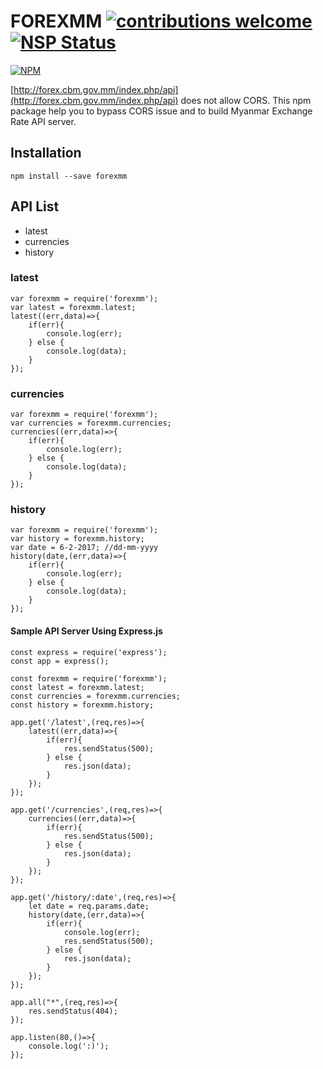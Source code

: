 # FOREXMM [![contributions welcome](https://img.shields.io/badge/contributions-welcome-brightgreen.svg?style=flat)](https://github.com/AungMyoKyaw/forexmm/issues)[![NSP Status](https://nodesecurity.io/orgs/aung-myo-kyaw/projects/33eab043-23a0-4fff-a650-57066c299938/badge)](https://nodesecurity.io/orgs/aung-myo-kyaw/projects/33eab043-23a0-4fff-a650-57066c299938)

[![NPM](https://nodei.co/npm/forexmm.png?downloads=true)](https://nodei.co/npm/forexmm/)


[http://forex.cbm.gov.mm/index.php/api](http://forex.cbm.gov.mm/index.php/api) does not allow CORS.
This npm package help you to bypass CORS issue and to build Myanmar Exchange Rate API server.

## Installation
```
npm install --save forexmm
```

## API List
- latest
- currencies
- history

### latest
```
var forexmm = require('forexmm');
var latest = forexmm.latest;
latest((err,data)=>{
	if(err){
		console.log(err);
	} else {
		console.log(data);
	}
});
```

### currencies
```
var forexmm = require('forexmm');
var currencies = forexmm.currencies;
currencies((err,data)=>{
	if(err){
		console.log(err);
	} else {
		console.log(data);
	}
});
```

### history
```
var forexmm = require('forexmm');
var history = forexmm.history;
var date = 6-2-2017; //dd-mm-yyyy
history(date,(err,data)=>{
	if(err){
		console.log(err);
	} else {
		console.log(data);
	}
});
```

#### Sample API Server Using Express.js
```
const express = require('express');
const app = express();

const forexmm = require('forexmm');
const latest = forexmm.latest;
const currencies = forexmm.currencies;
const history = forexmm.history;

app.get('/latest',(req,res)=>{
	latest((err,data)=>{
		if(err){
			res.sendStatus(500);
		} else {
			res.json(data);
		}
	});
});

app.get('/currencies',(req,res)=>{
	currencies((err,data)=>{
		if(err){
			res.sendStatus(500);
		} else {
			res.json(data);
		}
	});
});

app.get('/history/:date',(req,res)=>{
	let date = req.params.date;
	history(date,(err,data)=>{
		if(err){
			console.log(err);
			res.sendStatus(500);
		} else {
			res.json(data);
		}
	});
});

app.all("*",(req,res)=>{
	res.sendStatus(404);
});

app.listen(80,()=>{
	console.log(':)');
});
```
